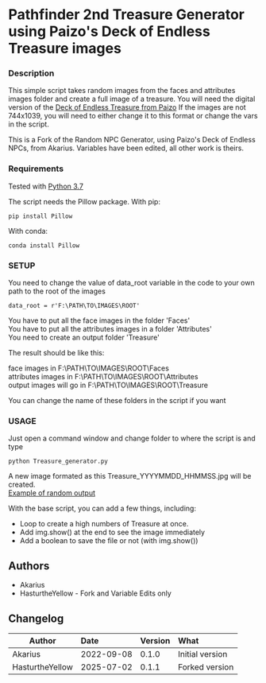 
# Pathfinder 2nd Treasure Generator using Paizo's Deck of Endless Treasure images

### Description
This simple script takes random images from the faces and attributes images folder and create a full image of a treasure.
You will need the digital version of the [Deck of Endless Treasure from Paizo](https://paizo.com/products/btq0bszz?Pathfinder-Deck-of-Endless-Treasure)
If the images are not 744x1039, you will need to either change it to this format or change the vars in the script.

This is a Fork of the Random NPC Generator, using Paizo's Deck of Endless NPCs, from Akarius. Variables have been edited, all other work is theirs.


### Requirements
Tested with [Python 3.7](https://www.python.org/downloads/)

The script needs the Pillow package.
With pip:
```
pip install Pillow
```
With conda:
```
conda install Pillow
```

### SETUP

You need to change the value of data_root variable in the code to your own path to the root of the images
```
data_root = r'F:\PATH\TO\IMAGES\ROOT'
```

You have to put all the face images in the folder 'Faces'  
You have to put all the attributes images in a folder 'Attributes'  
You need to create an output folder 'Treasure'  

The result should be like this:

face images in F:\PATH\TO\IMAGES\ROOT\Faces  
attributes images in F:\PATH\TO\IMAGES\ROOT\Attributes  
output images will go in F:\PATH\TO\IMAGES\ROOT\Treasure  

You can change the name of these folders in the script if you want

### USAGE
Just open a command window and change folder to where the script is and type
```
python Treasure_generator.py
```

A new image formated as this Treasure_YYYYMMDD_HHMMSS.jpg will be created.  
[Example of random output](https://imgur.com/5nWAMfI)

With the base script, you can add a few things, including:
* Loop to create a high numbers of Treasure at once.
* Add img.show() at the end to see the image immediately
* Add a boolean to save the file or not (with img.show())

## Authors
* Akarius
* HasturtheYellow - Fork and Variable Edits only

## Changelog 
| Author         | Date          | Version | What                                       |
| -------------  |:------------- |:--------|:-------------------------------------------|
| Akarius        | 2022-09-08    |  0.1.0  | Initial version                            |
| HasturtheYellow| 2025-07-02    |  0.1.1  | Forked version                             |

